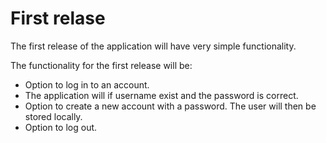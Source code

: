 # First relase
The first release of the application will have very simple functionality.

The functionality for the first release will be: 
- Option to log in to an account.
- The application will if username exist and the password is correct.
- Option to create a new account with a password. The user will then be stored locally.
- Option to log out.
